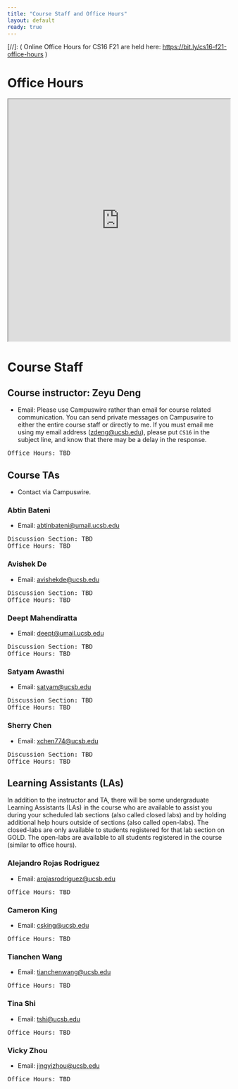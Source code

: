 ```yaml
---
title: "Course Staff and Office Hours"
layout: default
ready: true
---
```


[//]: ( Online Office Hours for CS16 F21 are held here: <https://bit.ly/cs16-f21-office-hours> )

<style>
 iframe { width: 100%; height: 550px; }
</style>


# Office Hours


<iframe src="https://docs.google.com/spreadsheets/d/e/2PACX-1vQaXXFzFDeTAb4D-I0y8SBMUKJcTMZQHG78kaQ8DqsxsnMg4IPuutC0837auu9mpDYY_U04WWrGWPj4/pubhtml?gid=0&single=true"></iframe>


# Course Staff<a name="staff"></a>

## Course instructor: Zeyu Deng

* Email: Please use Campuswire rather than email for course related communication.  You can send private messages on Campuswire to either the entire course staff or directly to me. If you must email me using my email address (zdeng@ucsb.edu), please put `CS16` in the subject line, and know that there may be a delay in the response.
<pre>
Office Hours: TBD
</pre>


## Course TAs
* Contact via Campuswire.

### Abtin Bateni
* Email: abtinbateni@umail.ucsb.edu
<pre>
Discussion Section: TBD
Office Hours: TBD
</pre>

### Avishek De
* Email: avishekde@ucsb.edu
<pre>
Discussion Section: TBD
Office Hours: TBD
</pre>

### Deept Mahendiratta
* Email: deept@umail.ucsb.edu
<pre>
Discussion Section: TBD
Office Hours: TBD
</pre>

### Satyam Awasthi
* Email: satyam@ucsb.edu
<pre>
Discussion Section: TBD
Office Hours: TBD
</pre>

### Sherry Chen
* Email: xchen774@ucsb.edu
<pre>
Discussion Section: TBD
Office Hours: TBD
</pre>

## Learning Assistants (LAs)
In addition to the instructor and TA, there will be some undergraduate Learning Assistants (LAs) in the course who are available to assist you during your scheduled lab sections (also called closed labs) and by holding additional help hours outside of sections (also called open-labs). The closed-labs are only available to students registered for that lab section on GOLD. The open-labs are available to all students registered in the course (similar to office hours).

### Alejandro Rojas Rodriguez
* Email: arojasrodriguez@ucsb.edu
<pre>
Office Hours: TBD
</pre>

### Cameron King
* Email: csking@ucsb.edu
<pre>
Office Hours: TBD
</pre>

### Tianchen Wang
* Email: tianchenwang@ucsb.edu
<pre>
Office Hours: TBD
</pre>

### Tina Shi
* Email: tshi@ucsb.edu
<pre>
Office Hours: TBD
</pre>

### Vicky Zhou
* Email: jingyizhou@ucsb.edu
<pre>
Office Hours: TBD
</pre>


